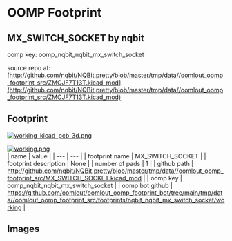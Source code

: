 # OOMP Footprint  
## MX_SWITCH_SOCKET  by nqbit  
  
oomp key: oomp_nqbit_nqbit_mx_switch_socket  
  
source repo at: [http://github.com/nqbit/NQBit.pretty/blob/master/tmp/data//oomlout_oomp_footprint_src/ZMCJF7T13T.kicad_mod](http://github.com/nqbit/NQBit.pretty/blob/master/tmp/data//oomlout_oomp_footprint_src/ZMCJF7T13T.kicad_mod)  
## Footprint  
  
[![working_kicad_pcb_3d.png](working_kicad_pcb_3d_600.png)](working_kicad_pcb_3d.png)  
  
[![working.png](working_600.png)](working.png)  
| name | value | 
| --- | --- | 
| footprint name | MX_SWITCH_SOCKET | 
| footprint description | None | 
| number of pads | 1 | 
| github path | http://github.com/nqbit/NQBit.pretty/blob/master/tmp/data//oomlout_oomp_footprint_src/MX_SWITCH_SOCKET.kicad_mod | 
| oomp key | oomp_nqbit_nqbit_mx_switch_socket | 
| oomp bot github | https://github.com/oomlout/oomlout_oomp_footprint_bot/tree/main/tmp/data//oomlout_oomp_footprint_src/footprints/nqbit_nqbit_mx_switch_socket/working | 
## Images  

